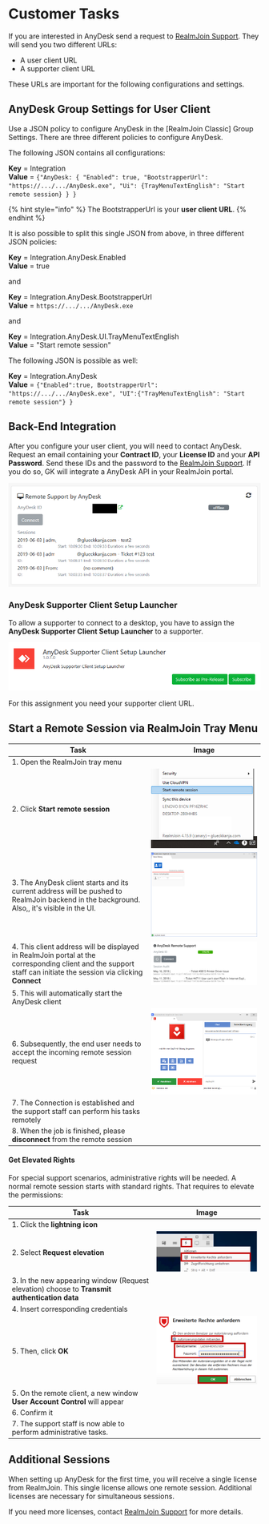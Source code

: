 # Customer Tasks

If you are interested in AnyDesk send a request to [RealmJoin Support](mailto:support@realmjoin.com). They will send you two different URLs:

* A user client URL
* A supporter client URL

These URLs are important for the following configurations and settings.

## AnyDesk Group Settings for User Client

Use a JSON policy to configure AnyDesk in the \[RealmJoin Classic] Group Settings. There are three different policies to configure AnyDesk.

The following JSON contains all configurations:

**Key** = Integration\
**Value** = `{"AnyDesk: { "Enabled": true, "BootstrapperUrl": "https://.../.../AnyDesk.exe", "Ui": {TrayMenuTextEnglish": "Start remote session} } }`

{% hint style="info" %}
The BootstrapperUrl is your **user client URL**.
{% endhint %}

It is also possible to split this single JSON from above, in three different JSON policies:

**Key** = Integration.AnyDesk.Enabled\
**Value** = true

and

**Key** = Integration.AnyDesk.BootstrapperUrl\
**Value** = `https://.../.../AnyDesk.exe`

and

**Key** = Integration.AnyDesk.UI.TrayMenuTextEnglish\
**Value** = "Start remote session"

The following JSON is possible as well:

**Key** = Integration.AnyDesk\
**Value** = `{"Enabled":true, BootstrapperUrl": "https://.../.../AnyDesk.exe", "UI":{"TrayMenuTextEnglish": "Start remote session"} }`

## Back-End Integration

After you configure your user client, you will need to contact AnyDesk. Request an email containing your **Contract ID**, your **License ID** and your **API Password**. Send these IDs and the password to the [RealmJoin Support](mailto:support@realmjoin.com). If you do so, GK will integrate a AnyDesk API in your RealmJoin portal.

![](<../../../.gitbook/assets/image (187).png>)

### AnyDesk Supporter Client Setup Launcher

To allow a supporter to connect to a desktop, you have to assign the **AnyDesk Supporter Client Setup Launcher** to a supporter.

![](<../../../.gitbook/assets/image (92).png>)

For this assignment you need your supporter client URL.

## Start a Remote Session via RealmJoin Tray Menu

| Task                                                                                                                                                             | Image                                           |
| ---------------------------------------------------------------------------------------------------------------------------------------------------------------- | ----------------------------------------------- |
| 1. Open the RealmJoin tray menu                                                                                                                                  |                                                 |
| 2. Click **Start remote session**                                                                                                                                | ![](<../../../.gitbook/assets/image (91).png>)  |
| 3. The AnyDesk client starts and its current address will be pushed to RealmJoin backend in the background. Also,, it's visible in the UI.                       | ![](<../../../.gitbook/assets/image (210).png>) |
| 4. This client address will be displayed in RealmJoin portal at the corresponding client and the support staff can initiate the session via clicking **Connect** | ![](<../../../.gitbook/assets/image (194).png>) |
| 5. This will automatically start the AnyDesk client                                                                                                              |                                                 |
| 6. Subsequently, the end user needs to accept the incoming remote session request                                                                                | ![](<../../../.gitbook/assets/image (258).png>) |
| 7. The Connection is established and the support staff can perform his tasks remotely                                                                            |                                                 |
| 8. When the job is finished, please **disconnect** from the remote session                                                                                       |                                                 |

#### Get Elevated Rights

For special support scenarios, administrative rights will be needed. A normal remote session starts with standard rights. That requires to elevate the permissions:

| Task                                                                                          | Image                                           |
| --------------------------------------------------------------------------------------------- | ----------------------------------------------- |
| 1. Click the **lightning icon**                                                               |                                                 |
| 2. Select **Request elevation**                                                               | ![](<../../../.gitbook/assets/image (86).png>)  |
| 3. In the new appearing window (Request elevation) choose to **Transmit authentication data** |                                                 |
| 4. Insert corresponding credentials                                                           |                                                 |
| 5. Then, click **OK**                                                                         | ![](<../../../.gitbook/assets/image (159).png>) |
| 5. On the remote client, a new window **User Account Control** will appear                    |                                                 |
| 6. Confirm it                                                                                 |                                                 |
| 7. The support staff is now able to perform administrative tasks.                             |                                                 |

## Additional Sessions

When setting up AnyDesk for the first time, you will receive a single license from RealmJoin. This single license allows one remote session. Additional licenses are necessary for simultaneous sessions.

If you need more licenses, contact [RealmJoin Support](mailto:support@realmjoin.com) for more details.
